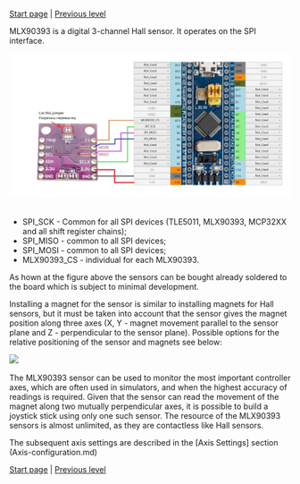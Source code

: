 


[Start page](../README.md) | [Previous level](Axes-connection.md)

MLX90393 is a digital 3-channel Hall sensor. It operates on the SPI interface.

![](../images/A1.4.jpg)
 
* SPI_SCK - Common for all SPI devices (TLE5011, MLX90393, MCP32XX and all shift register chains);
* SPI_MISO - common to all SPI devices;
* SPI_MOSI - common to all SPI devices;
* MLX90393_CS - individual for each MLX90393.

As hown at the figure above the sensors can be bought already soldered to the board which is subject to minimal development.

Installing a magnet for the sensor is similar to installing magnets for Hall sensors, but it must be taken into account that the sensor gives the magnet position along three axes (X, Y - magnet movement parallel to the sensor plane and Z - perpendicular to the sensor plane). Possible options for the relative positioning of the sensor and magnets see below:

![](../images/A1.4.1.jpg)

The MLX90393 sensor can be used to monitor the most important controller axes, which are often used in simulators, and when the highest accuracy of readings is required. Given that the sensor can read the movement of the magnet along two mutually perpendicular axes, it is possible to build a joystick stick using only one such sensor. The resource of the MLX90393 sensors is almost unlimited, as they are contactless like Hall sensors.

The subsequent axis settings are described in the [Axis Settings] section (Axis-configuration.md)


[Start page](../README.md) | [Previous level](Axes-connection.md)

